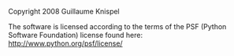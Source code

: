 Copyright 2008 Guillaume Knispel

The software is licensed according to the terms of the PSF (Python Software Foundation) license found here: http://www.python.org/psf/license/